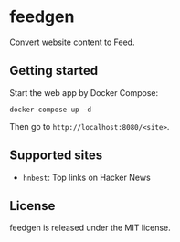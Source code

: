 # feedgen

Convert website content to Feed.

## Getting started

Start the web app by Docker Compose:

```
docker-compose up -d
```

Then go to `http://localhost:8080/<site>`.

## Supported sites

- `hnbest`: Top links on Hacker News

## License

feedgen is released under the MIT license.
